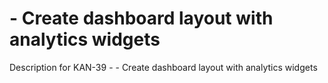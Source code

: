 # - Create dashboard layout with analytics widgets

Description for KAN-39 - - Create dashboard layout with analytics widgets